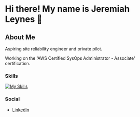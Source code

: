 # Hi there! My name is Jeremiah Leynes 👋

<!--
**jleynes/jleynes** is a ✨ _special_ ✨ repository because its `README.md` (this file) appears on your GitHub profile.

Here are some ideas to get you started:

- 🔭 I’m currently working on ...
- 🌱 I’m currently learning ...
- 👯 I’m looking to collaborate on ...
- 🤔 I’m looking for help with ...
- 💬 Ask me about ...
- 📫 How to reach me: ...
- 😄 Pronouns: ...
- ⚡ Fun fact: ...
-->

## About Me
Aspiring site reliability engineer and private pilot.

Working on the 'AWS Certified SysOps Administrator - Associate' certification.

### Skills
[![My Skills](https://skillicons.dev/icons?i=aws,py,js,git,html,css,react)](https://skillicons.dev)

### Social
- [LinkedIn](https://www.linkedin.com/in/jeremiah-leynes/)
